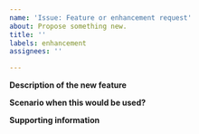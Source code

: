 ```yaml
---
name: 'Issue: Feature or enhancement request'
about: Propose something new.
title: ''
labels: enhancement
assignees: ''

---
```


**Description of the new feature**

**Scenario when this would be used?**

**Supporting information**
